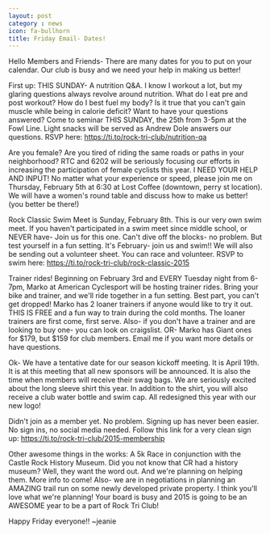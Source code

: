 ```yaml
---
layout: post
category : news
icon: fa-bullhorn
title: Friday Email- Dates!
---
```

Hello Members and Friends-
There are many dates for you to put on your calendar. Our club is busy and we need your help in making us better!

First up: THIS SUNDAY- A nutrition Q&A. I know I workout a lot, but my glaring questions always revolve around nutrition. What do I eat pre and post workout? How do I best fuel my body? Is it true that you can't gain muscle while being in calorie deficit? Want to have your questions answered? Come to seminar THIS SUNDAY, the 25th from 3-5pm at the Fowl Line. Light snacks will be served as Andrew Dole answers our questions. RSVP here: https://ti.to/rock-tri-club/nutrition-qa

Are you female? Are you tired of riding the same roads or paths in your neighborhood? RTC and 6202 will be seriously focusing our efforts in increasing the participation of female cyclists this year. I NEED YOUR HELP AND INPUT! No matter what your experience or speed, please join me on Thursday, February 5th at 6:30 at Lost Coffee (downtown, perry st location). We will have a women's round table and discuss how to make us better! (you better be there!)

Rock Classic Swim Meet is Sunday, February 8th. This is our very own swim meet. If you haven't participated in a swim meet since middle school, or NEVER have- Join us for this one. Can't dive off the blocks- no problem. But test yourself in a fun setting. It's February- join us and swim!! We will also be sending out a volunteer sheet. You can race and volunteer. RSVP to swim here: https://ti.to/rock-tri-club/rock-classic-2015

Trainer rides! Beginning on February 3rd and EVERY Tuesday night from 6-7pm, Marko at American Cyclesport will be hosting trainer rides. Bring your bike and trainer, and we'll ride together in a fun setting. Best part, you can't get dropped! Marko has 2 loaner trainers if anyone would like to try it out. THIS IS FREE and a fun way to train during the cold months. The loaner trainers are first come, first serve. Also- if you don't have a trainer and are looking to buy one- you can look on craigslist. OR- Marko has Giant ones for $179, but $159 for club members. Email me if you want more details or have questions. 

Ok- We have a tentative date for our season kickoff meeting. It is April 19th. It is at this meeting that all new sponsors will be announced. It is also the time when members will receive their swag bags. We are seriously excited about the long sleeve shirt this year. In addition to the shirt, you will also receive a club water bottle and swim cap. All redesigned this year with our new logo! 

Didn't join as a member yet. No problem. Signing up has never been easier. No sign ins, no social media needed. Follow this link for a very clean sign up: https://ti.to/rock-tri-club/2015-membership

Other awesome things in the works: A 5k Race in conjunction with the Castle Rock History Museum. Did you not know that CR had a history museum? Well, they want the word out. And we're planning on helping them. More info to come! Also- we are in negotiations in planning an AMAZING trail run on some newly developed private property. I think you'll love what we're planning! Your board is busy and 2015 is going to be an AWESOME year to be a part of Rock Tri Club! 

Happy Friday everyone!! ~jeanie
